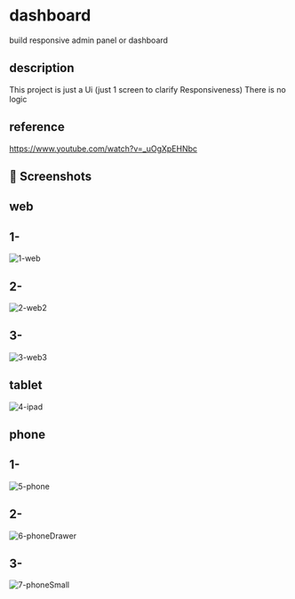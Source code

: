 # dashboard

build responsive admin panel or dashboard

## description

This project is just a Ui (just 1 screen to clarify Responsiveness)
There is no logic

## reference
https://www.youtube.com/watch?v=_uOgXpEHNbc

## 📸 **Screenshots**
## web
## 1-
![1-web](https://user-images.githubusercontent.com/68497543/172467452-136c6743-993e-4b40-93dc-a59366e25673.jpg)
## 2-
![2-web2](https://user-images.githubusercontent.com/68497543/172467456-4ca55509-56ef-4f1b-ac34-46d9d6dfee40.jpg)
## 3-
![3-web3](https://user-images.githubusercontent.com/68497543/172467464-70e4a822-978d-4542-84f6-613a8d75f0fc.png)
## tablet
![4-ipad](https://user-images.githubusercontent.com/68497543/172467476-b96ee1f7-dacc-4023-9121-a1407d66af1c.png)
## phone
## 1-
![5-phone](https://user-images.githubusercontent.com/68497543/172467489-0b54d655-59ff-48fc-8908-37abb47962c5.jpg)
## 2-
![6-phoneDrawer](https://user-images.githubusercontent.com/68497543/172467492-5a0d783f-881f-40b8-ad49-341624818d6a.jpg)
## 3-
![7-phoneSmall](https://user-images.githubusercontent.com/68497543/172467498-8dda8245-91ae-4ca4-aade-0ac3b4a53cf3.jpg)


